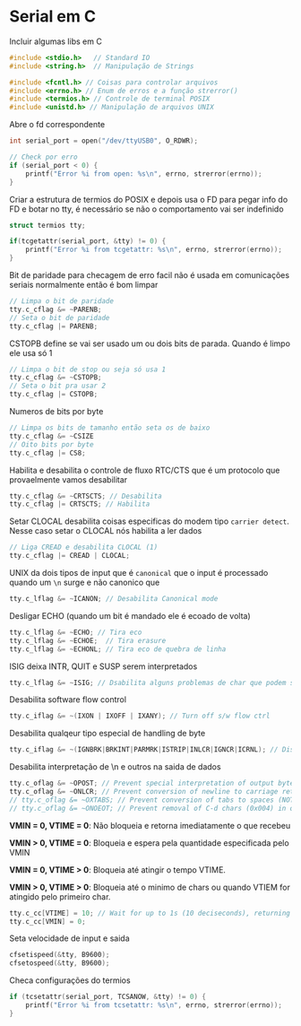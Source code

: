 # Serial em C

Incluir algumas libs em C
```c
#include <stdio.h>   // Standard IO 
#include <string.h>  // Manipulação de Strings

#include <fcntl.h> // Coisas para controlar arquivos
#include <errno.h> // Enum de erros e a função strerror()
#include <termios.h> // Controle de terminal POSIX
#include <unistd.h> // Manipulação de arquivos UNIX
```
Abre o fd correspondente
```c
int serial_port = open("/dev/ttyUSB0", O_RDWR);

// Check por erro
if (serial_port < 0) {
    printf("Error %i from open: %s\n", errno, strerror(errno));
}
```
Criar a estrutura de termios do POSIX e depois usa o FD para pegar info do FD e botar no tty, é necessário se não o comportamento vai ser indefinido
```c
struct termios tty;

if(tcgetattr(serial_port, &tty) != 0) {
    printf("Error %i from tcgetattr: %s\n", errno, strerror(errno));
}
```

Bit de paridade para checagem de erro facil não é usada em comunicações seriais normalmente então é bom limpar 
```c
// Limpa o bit de paridade
tty.c_cflag &= ~PARENB;
// Seta o bit de paridade
tty.c_cflag |= PARENB;
```
CSTOPB define se vai ser usado um ou dois bits de parada. Quando é limpo ele usa só 1
```c
// Limpa o bit de stop ou seja só usa 1
tty.c_cflag &= ~CSTOPB; 
// Seta o bit pra usar 2
tty.c_cflag |= CSTOPB; 
```
Numeros de bits por byte
```c
// Limpa os bits de tamanho então seta os de baixo
tty.c_cflag &= ~CSIZE
// Oito bits por byte
tty.c_cflag |= CS8; 
```
Habilita e desabilita o controle de fluxo RTC/CTS que é um protocolo que provaelmente vamos desabilitar
```c
tty.c_cflag &= ~CRTSCTS; // Desabilita
tty.c_cflag |= CRTSCTS; // Habilita
```
Setar CLOCAL desabilita coisas especificas do modem tipo `carrier detect`. Nesse caso setar o CLOCAL nós habilita a ler  dados
```c
// Liga CREAD e desabilita CLOCAL (1)
tty.c_cflag |= CREAD | CLOCAL; 
```
UNIX da dois tipos de input que é `canonical` que o input é processado quando um `\n` surge e não canonico que 
```c
tty.c_lflag &= ~ICANON; // Desabilita Canonical mode
```
Desligar ECHO (quando um bit é mandado ele é ecoado de volta)
```c
tty.c_lflag &= ~ECHO; // Tira eco
tty.c_lflag &= ~ECHOE;  // Tira erasure
tty.c_lflag &= ~ECHONL; // Tira eco de quebra de linha
```
ISIG deixa INTR, QUIT e SUSP serem interpretados
```c
tty.c_lflag &= ~ISIG; // Dsabilita alguns problemas de char que podem surgir 
```
Desabilita software flow control
```c
tty.c_iflag &= ~(IXON | IXOFF | IXANY); // Turn off s/w flow ctrl
```
Desabilita qualqeur tipo especial de handling de byte
```c
tty.c_iflag &= ~(IGNBRK|BRKINT|PARMRK|ISTRIP|INLCR|IGNCR|ICRNL); // Disable any special handling of received bytes
```
Desabilita interpretação de \\n e outros na saida de dados
```c
tty.c_oflag &= ~OPOST; // Prevent special interpretation of output bytes (e.g. newline chars)
tty.c_oflag &= ~ONLCR; // Prevent conversion of newline to carriage return/line feed
// tty.c_oflag &= ~OXTABS; // Prevent conversion of tabs to spaces (NOT PRESENT IN LINUX)
// tty.c_oflag &= ~ONOEOT; // Prevent removal of C-d chars (0x004) in output (NOT PRESENT IN LINUX)
```

**VMIN = 0, VTIME = 0**: Não bloqueia e retorna imediatamente o que recebeu

**VMIN > 0, VTIME = 0**:  Bloqueia e espera pela quantidade especificada pelo VMIN

**VMIN = 0, VTIME > 0**: Bloqueia até atingir o tempo VTIME.

**VMIN > 0, VTIME > 0**: Bloqueia até o minimo de chars ou quando VTIEM for atingido pelo primeiro char.

```c
tty.c_cc[VTIME] = 10; // Wait for up to 1s (10 deciseconds), returning as soon as any data is received.
tty.c_cc[VMIN] = 0;
```
Seta velocidade de input e saida
```c
cfsetispeed(&tty, B9600);
cfsetospeed(&tty, B9600);
```
Checa configurações do termios
```c
if (tcsetattr(serial_port, TCSANOW, &tty) != 0) {
    printf("Error %i from tcsetattr: %s\n", errno, strerror(errno));
}
```
